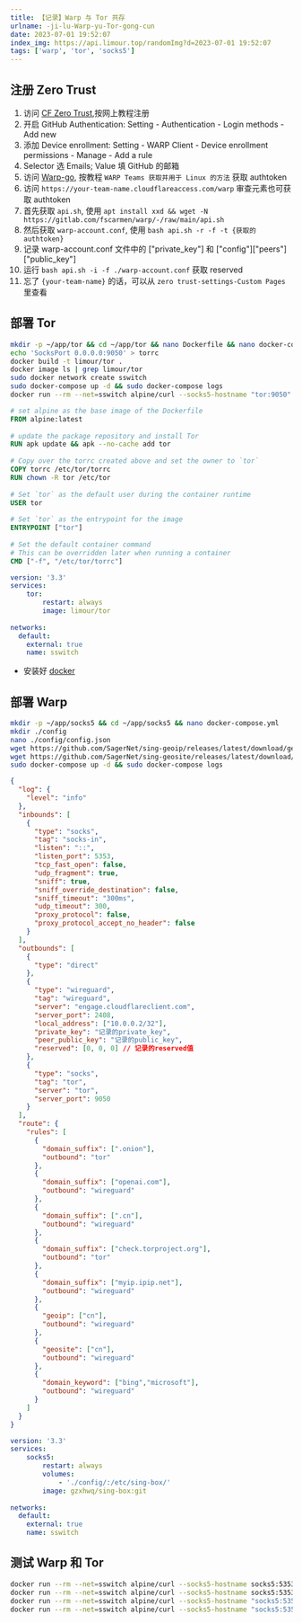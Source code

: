```yaml
---
title: 【记录】Warp 与 Tor 共存
urlname: -ji-lu-Warp-yu-Tor-gong-cun
date: 2023-07-01 19:52:07
index_img: https://api.limour.top/randomImg?d=2023-07-01 19:52:07
tags: ['warp', 'tor', 'socks5']
---
```

## 注册 Zero Trust
1. 访问 [CF Zero Trust](https://one.dash.cloudflare.com),按网上教程注册
2. 开启 GitHub Authentication: Setting -  Authentication - Login methods - Add new
3. 添加 Device enrollment: Setting -  WARP Client - Device enrollment permissions - Manage - Add a rule
4. Selector 选 Emails; Value 填 GitHub 的邮箱
5. 访问 [Warp-go](https://gitlab.com/fscarmen/warp), 按教程 `WARP Teams 获取并用于 Linux 的方法` 获取 authtoken
6. 访问 `https://your-team-name.cloudflareaccess.com/warp` 审查元素也可获取 authtoken
7. 首先获取 `api.sh`, 使用 `apt install xxd && wget -N https://gitlab.com/fscarmen/warp/-/raw/main/api.sh`
7. 然后获取 `warp-account.conf`, 使用 `bash api.sh -r -f -t {获取的authtoken}`
8. 记录 warp-account.conf 文件中的 ["private_key"] 和 ["config"]["peers"]["public_key"]
9. 运行 `bash api.sh -i -f ./warp-account.conf` 获取 reserved
10. 忘了 `{your-team-name}` 的话，可以从 `zero trust-settings-Custom Pages` 里查看

## 部署 Tor 
```bash
mkdir -p ~/app/tor && cd ~/app/tor && nano Dockerfile && nano docker-compose.yml
echo 'SocksPort 0.0.0.0:9050' > torrc
docker build -t limour/tor .
docker image ls | grep limour/tor
sudo docker network create sswitch
sudo docker-compose up -d && sudo docker-compose logs
docker run --rm --net=sswitch alpine/curl --socks5-hostname "tor:9050" "https://check.torproject.org/api/ip"
```
```Dockerfile
# set alpine as the base image of the Dockerfile
FROM alpine:latest
 
# update the package repository and install Tor
RUN apk update && apk --no-cache add tor
 
# Copy over the torrc created above and set the owner to `tor`
COPY torrc /etc/tor/torrc
RUN chown -R tor /etc/tor
 
# Set `tor` as the default user during the container runtime
USER tor
 
# Set `tor` as the entrypoint for the image
ENTRYPOINT ["tor"]
 
# Set the default container command
# This can be overridden later when running a container
CMD ["-f", "/etc/tor/torrc"]
```
```yml
version: '3.3'
services:
    tor:
        restart: always
        image: limour/tor
    
networks:
  default:
    external: true
    name: sswitch
```
+ 安装好 [docker](/DOCKER-an-zhuang-liu-cheng-ji-lu)
## 部署 Warp
```bash
mkdir -p ~/app/socks5 && cd ~/app/socks5 && nano docker-compose.yml
mkdir ./config
nano ./config/config.json
wget https://github.com/SagerNet/sing-geoip/releases/latest/download/geoip.db -O config/geoip.db 
wget https://github.com/SagerNet/sing-geosite/releases/latest/download/geosite.db -O config/geosite.db 
sudo docker-compose up -d && sudo docker-compose logs
```
```json
{
  "log": {
    "level": "info"
  },
  "inbounds": [
    {
      "type": "socks",
      "tag": "socks-in",
      "listen": "::",
      "listen_port": 5353,
      "tcp_fast_open": false,
      "udp_fragment": true,
      "sniff": true,
      "sniff_override_destination": false,
      "sniff_timeout": "300ms",
      "udp_timeout": 300,
      "proxy_protocol": false,
      "proxy_protocol_accept_no_header": false
    }
  ],
  "outbounds": [
    {
      "type": "direct"
    },
    {
      "type": "wireguard",
      "tag": "wireguard",
      "server": "engage.cloudflareclient.com",
      "server_port": 2408,
      "local_address": ["10.0.0.2/32"],
      "private_key": "记录的private_key",
      "peer_public_key": "记录的public_key",
	  "reserved": [0, 0, 0] // 记录的reserved值
    },
    {
      "type": "socks",
      "tag": "tor",
      "server": "tor",
      "server_port": 9050
    }
  ],
  "route": {
    "rules": [
      {
        "domain_suffix": [".onion"],
        "outbound": "tor"
      },
      {
        "domain_suffix": ["openai.com"],
        "outbound": "wireguard"
      },
      {
        "domain_suffix": [".cn"],
        "outbound": "wireguard"
      },
      {
        "domain_suffix": ["check.torproject.org"],
        "outbound": "tor"
      },
      {
        "domain_suffix": ["myip.ipip.net"],
        "outbound": "wireguard"
      },
      {
        "geoip": ["cn"],
        "outbound": "wireguard"
      },
      {
        "geosite": ["cn"],
        "outbound": "wireguard"
      },
      {
        "domain_keyword": ["bing","microsoft"],
        "outbound": "wireguard"
      }
    ]
  }
}
```
```yml
version: '3.3'
services:
    socks5:
        restart: always
        volumes:
            - './config/:/etc/sing-box/'
        image: gzxhwq/sing-box:git
    
networks:
  default:
    external: true
    name: sswitch
```
## 测试 Warp 和 Tor
```bash
docker run --rm --net=sswitch alpine/curl --socks5-hostname socks5:5353 https://myip.ipip.net
docker run --rm --net=sswitch alpine/curl --socks5-hostname socks5:5353 https://api.ipify.org/?format=json
docker run --rm --net=sswitch alpine/curl --socks5-hostname "socks5:5353" "https://check.torproject.org/api/ip"
docker run --rm --net=sswitch alpine/curl --socks5-hostname "socks5:5353" "https://www.nytimesn7cgmftshazwhfgzm37qxb44r64ytbb2dj3x62d2lljsciiyd.onion"
```